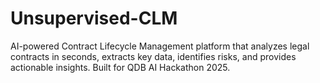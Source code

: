 # Unsupervised-CLM
AI-powered Contract Lifecycle Management platform that analyzes legal contracts in seconds, extracts key data, identifies risks, and provides actionable insights. Built for QDB AI Hackathon 2025.
